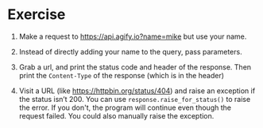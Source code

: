 # Exercise 

1. Make a request to https://api.agify.io?name=mike but use your name.


2. Instead of directly adding your name to the query, pass parameters.


3. Grab a url, and print the status code and header of the response.  Then print the `Content-Type` of the response (which is in the header)


4. Visit a URL (like https://httpbin.org/status/404) and raise an exception if the status isn’t 200.  You can use  `response.raise_for_status()` to raise the error.  If you don't, the program will continue even though the request failed.  You could also manually raise the exception.


